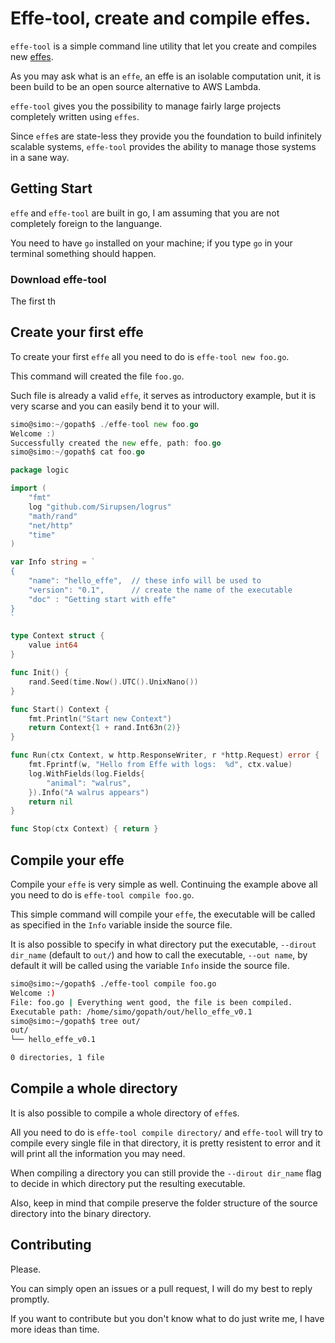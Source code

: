 # Effe-tool, create and compile effes.

`effe-tool` is a simple command line utility that let you create and compiles new [effes](effe).

As you may ask what is an `effe`, an effe is an isolable computation unit, it is been build to be an open source alternative to AWS Lambda.

`effe-tool` gives you the possibility to manage fairly large projects completely written using `effes`.

Since `effe`s are state-less they provide you the foundation to build infinitely scalable systems, `effe-tool` provides the ability to manage those systems in a sane way.

## Getting Start

`effe` and `effe-tool` are built in go, I am assuming that you are not completely foreign to the languange.

You need to have `go` installed on your machine; if you type `go` in your terminal something should happen.

### Download effe-tool

The first th

## Create your first effe

To create your first `effe` all you need to do is `effe-tool new foo.go`. 

This command will created the file `foo.go`. 

Such file is already a valid `effe`, it serves as introductory example, but it is very scarse and you can easily bend it to your will.

``` go
simo@simo:~/gopath$ ./effe-tool new foo.go
Welcome :)
Successfully created the new effe, path: foo.go
simo@simo:~/gopath$ cat foo.go 

package logic

import (
	"fmt"
	log "github.com/Sirupsen/logrus"
	"math/rand"
	"net/http"
	"time"
)

var Info string = `
{
	"name": "hello_effe",  // these info will be used to 
	"version": "0.1",      // create the name of the executable
	"doc" : "Getting start with effe"
}
`

type Context struct {
	value int64
}

func Init() {
	rand.Seed(time.Now().UTC().UnixNano())
}

func Start() Context {
	fmt.Println("Start new Context")
	return Context{1 + rand.Int63n(2)}
}

func Run(ctx Context, w http.ResponseWriter, r *http.Request) error {
	fmt.Fprintf(w, "Hello from Effe with logs:  %d", ctx.value)
	log.WithFields(log.Fields{
		"animal": "walrus",
	}).Info("A walrus appears")
	return nil
}

func Stop(ctx Context) { return }


```


## Compile your effe

Compile your `effe` is very simple as well. Continuing the example above all you need to do is `effe-tool compile foo.go`.

This simple command will compile your `effe`, the executable will be called as specified in the `Info` variable inside the source file.

It is also possible to specify in what directory put the executable, `--dirout dir_name` (default to `out/`) and how to call the executable, `--out name`, by default it will be called using the variable `Info` inside the source file.

``` bash
simo@simo:~/gopath$ ./effe-tool compile foo.go
Welcome :)
File: foo.go | Everything went good, the file is been compiled.
Executable path: /home/simo/gopath/out/hello_effe_v0.1
simo@simo:~/gopath$ tree out/
out/
└── hello_effe_v0.1

0 directories, 1 file

```

## Compile a whole directory

It is also possible to compile a whole directory of `effe`s.

All you need to do is `effe-tool compile directory/` and `effe-tool` will try to compile every single file in that directory, it is pretty resistent to error and it will print all the information you may need.

When compiling a directory you can still provide the `--dirout dir_name` flag to decide in which directory put the resulting executable.

Also, keep in mind that compile preserve the folder structure of the source directory into the binary directory.

## Contributing

Please.

You can simply open an issues or a pull request, I will do my best to reply promptly.

If you want to contribute but you don't know what to do just write me, I have more ideas than time.

[effe]: https://github.com/siscia/effe
